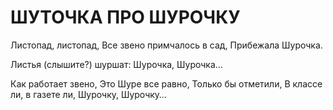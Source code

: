 # ШУТОЧКА ПРО ШУРОЧКУ

Листопад, листопад,
Все звено примчалось в сад,
Прибежала Шурочка.

Листья (слышите?) шуршат:
Шурочка, Шурочка…

Как работает звено,
Это Шуре все равно,
Только бы отметили,
В классе ли, в газете ли,
Шурочку, Шурочку…

